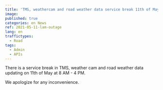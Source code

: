 ```yaml
---
title: 'TMS, weathercam and road weather data service break 11th of May at 8 AM - 4 PM (EET)'
image:
published: true
categories: en News
ref: 2021-05-11-lam-outage
lang: en
traffictypes:
  - Road
tags:
  - Admin
  - APIs
---
```


There is a service break in TMS, weather cam and road weather data updating on 11th of May at 8 AM - 4 PM.

We apologize for any inconvenience.
